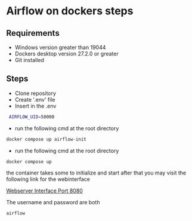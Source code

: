 # Airflow on dockers steps
## Requirements
- Windows version greater than 19044
- Dockers desktop version 27.2.0 or greater
- Git installed 
## Steps 
- Clone repository
- Create '.env' file
- Insert in the .env 
```bash
 AIRFLOW_UID=50000
 ```
- run the following cmd at the root directory
```bash 
docker compose up airflow-init
```
- run the following cmd at the root directory
```bash
docker compose up
```
the container takes some to initialize and start after that you may visit the following link for the webinterface  

[Webserver Interface Port 8080](http://localhost:8080/)  

The username and password are both 
```text 
airflow
```

